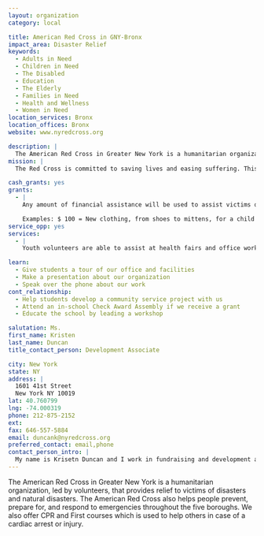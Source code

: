 ```yaml
---
layout: organization
category: local

title: American Red Cross in GNY-Bronx 
impact_area: Disaster Relief
keywords: 
  - Adults in Need
  - Children in Need
  - The Disabled
  - Education
  - The Elderly
  - Families in Need
  - Health and Wellness
  - Women in Need
location_services: Bronx
location_offices: Bronx
website: www.nyredcross.org

description: |
  The American Red Cross in Greater New York is a humanitarian organization, led by volunteers, that provides relief to victims of disasters and natural disasters. The American Red Cross also helps people prevent, prepare for, and respond to emergencies throughout the five boroughs. We also offer CPR and First courses which is used to help others in case of a cardiac arrest or injury.
mission: |
  The Red Cross is committed to saving lives and easing suffering. This diverse organization serves humanity and helps you by providing relief to victims of disaster, both locally and globally. The Red Cross is responsible for half of the nation's blood supply and blood products.

cash_grants: yes
grants: 
  - |
    Any amount of financial assistance will be used to assist victims of fires and natural disaters in which clothing, food and sheltering can be made possible.

    Examples: $ 100 = New clothing, from shoes to mittens, for a child who has lost everything $ 500 = Medical expenses for an injured senior $1000 = Housing and food for ten families for one night
service_opp: yes
services: 
  - |
    Youth volunteers are able to assist at health fairs and office work as well as fundraisers in school.

learn: 
  - Give students a tour of our office and facilities
  - Make a presentation about our organization
  - Speak over the phone about our work
cont_relationship: 
  - Help students develop a community service project with us
  - Attend an in-school Check Award Assembly if we receive a grant
  - Educate the school by leading a workshop

salutation: Ms.
first_name: Kristen
last_name: Duncan
title_contact_person: Development Associate

city: New York
state: NY
address: |
  1601 41st Street    
  New York NY 10019
lat: 40.760799
lng: -74.000319
phone: 212-875-2152
ext: 
fax: 646-557-5884
email: duncank@nyredcross.org
preferred_contact: email,phone
contact_person_intro: |
  My name is Krisetn Duncan and I work in fundraising and development at the American Red Cross in Greater New York.  I must say, all the schools we have had the pleasure in working with have been very helpful and welcoming.  All proceeds have been greatly appreciated and we look forward to working together this year!
---
```

The American Red Cross in Greater New York is a humanitarian organization, led by volunteers, that provides relief to victims of disasters and natural disasters. The American Red Cross also helps people prevent, prepare for, and respond to emergencies throughout the five boroughs. We also offer CPR and First courses which is used to help others in case of a cardiac arrest or injury.